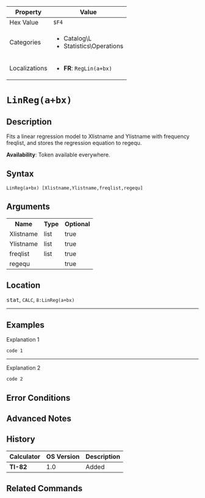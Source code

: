 | Property      | Value |
|---------------|-------|
| Hex Value     | `$F4`|
| Categories    | <ul><li>Catalog\L</li><li>Statistics\Operations</li></ul> |
| Localizations | <ul><li><b>FR</b>: `RegLin(a+bx) `</li></ul> |

# `LinReg(a+bx) `

## Description
Fits a linear regression model to Xlistname and Ylistname with frequency freqlist, and stores the regression equation to regequ.


<b>Availability</b>: Token available everywhere.

## Syntax
`LinReg(a+bx) [Xlistname,Ylistname,freqlist,regequ]`

## Arguments
<table>
<tr><th>Name</th><th>Type</th><th>Optional</th></tr>

<tr><td>Xlistname</td><td>list</td><td>true</td></tr>

<tr><td>Ylistname</td><td>list</td><td>true</td></tr>

<tr><td>freqlist</td><td>list</td><td>true</td></tr>

<tr><td>regequ</td><td></td><td>true</td></tr>

</table>

## Location
<kbd>stat</kbd>, `CALC`, `8:LinReg(a+bx)`
<hr>

## Examples

Explanation 1
```ti-basic
code 1
```
---
Explanation 2
```ti-basic
code 2
```

## Error Conditions


## Advanced Notes


## History
| Calculator | OS Version | Description |
|------------|------------|-------------|
| <b>TI-82</b> | 1.0 | Added

## Related Commands

    